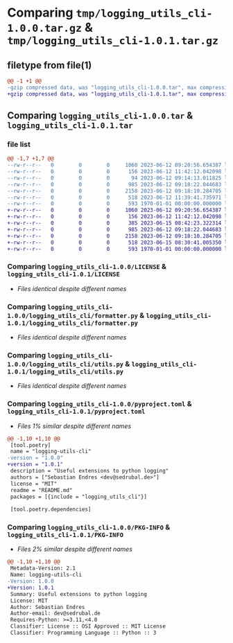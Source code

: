 # Comparing `tmp/logging_utils_cli-1.0.0.tar.gz` & `tmp/logging_utils_cli-1.0.1.tar.gz`

## filetype from file(1)

```diff
@@ -1 +1 @@
-gzip compressed data, was "logging_utils_cli-1.0.0.tar", max compression
+gzip compressed data, was "logging_utils_cli-1.0.1.tar", max compression
```

## Comparing `logging_utils_cli-1.0.0.tar` & `logging_utils_cli-1.0.1.tar`

### file list

```diff
@@ -1,7 +1,7 @@
--rw-r--r--   0        0        0     1060 2023-06-12 09:20:56.654387 logging_utils_cli-1.0.0/LICENSE
--rw-r--r--   0        0        0      156 2023-06-12 11:42:12.042098 logging_utils_cli-1.0.0/README.md
--rw-r--r--   0        0        0       94 2023-06-12 09:14:13.011825 logging_utils_cli-1.0.0/logging_utils_cli/__init__.py
--rw-r--r--   0        0        0      985 2023-06-12 09:18:22.044683 logging_utils_cli-1.0.0/logging_utils_cli/formatter.py
--rw-r--r--   0        0        0     2158 2023-06-12 09:18:10.284705 logging_utils_cli-1.0.0/logging_utils_cli/utils.py
--rw-r--r--   0        0        0      518 2023-06-12 11:39:41.735971 logging_utils_cli-1.0.0/pyproject.toml
--rw-r--r--   0        0        0      593 1970-01-01 00:00:00.000000 logging_utils_cli-1.0.0/PKG-INFO
+-rw-r--r--   0        0        0     1060 2023-06-12 09:20:56.654387 logging_utils_cli-1.0.1/LICENSE
+-rw-r--r--   0        0        0      156 2023-06-12 11:42:12.042098 logging_utils_cli-1.0.1/README.md
+-rw-r--r--   0        0        0      385 2023-06-15 08:42:23.322314 logging_utils_cli-1.0.1/logging_utils_cli/__init__.py
+-rw-r--r--   0        0        0      985 2023-06-12 09:18:22.044683 logging_utils_cli-1.0.1/logging_utils_cli/formatter.py
+-rw-r--r--   0        0        0     2158 2023-06-12 09:18:10.284705 logging_utils_cli-1.0.1/logging_utils_cli/utils.py
+-rw-r--r--   0        0        0      518 2023-06-15 08:30:41.005350 logging_utils_cli-1.0.1/pyproject.toml
+-rw-r--r--   0        0        0      593 1970-01-01 00:00:00.000000 logging_utils_cli-1.0.1/PKG-INFO
```

### Comparing `logging_utils_cli-1.0.0/LICENSE` & `logging_utils_cli-1.0.1/LICENSE`

 * *Files identical despite different names*

### Comparing `logging_utils_cli-1.0.0/logging_utils_cli/formatter.py` & `logging_utils_cli-1.0.1/logging_utils_cli/formatter.py`

 * *Files identical despite different names*

### Comparing `logging_utils_cli-1.0.0/logging_utils_cli/utils.py` & `logging_utils_cli-1.0.1/logging_utils_cli/utils.py`

 * *Files identical despite different names*

### Comparing `logging_utils_cli-1.0.0/pyproject.toml` & `logging_utils_cli-1.0.1/pyproject.toml`

 * *Files 1% similar despite different names*

```diff
@@ -1,10 +1,10 @@
 [tool.poetry]
 name = "logging-utils-cli"
-version = "1.0.0"
+version = "1.0.1"
 description = "Useful extensions to python logging"
 authors = ["Sebastian Endres <dev@sedrubal.de>"]
 license = "MIT"
 readme = "README.md"
 packages = [{include = "logging_utils_cli"}]
 
 [tool.poetry.dependencies]
```

### Comparing `logging_utils_cli-1.0.0/PKG-INFO` & `logging_utils_cli-1.0.1/PKG-INFO`

 * *Files 2% similar despite different names*

```diff
@@ -1,10 +1,10 @@
 Metadata-Version: 2.1
 Name: logging-utils-cli
-Version: 1.0.0
+Version: 1.0.1
 Summary: Useful extensions to python logging
 License: MIT
 Author: Sebastian Endres
 Author-email: dev@sedrubal.de
 Requires-Python: >=3.11,<4.0
 Classifier: License :: OSI Approved :: MIT License
 Classifier: Programming Language :: Python :: 3
```

